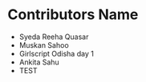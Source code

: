 # Contributors Name
- Syeda Reeha Quasar
- Muskan Sahoo
- Girlscript Odisha day 1
- Ankita Sahu
- TEST 